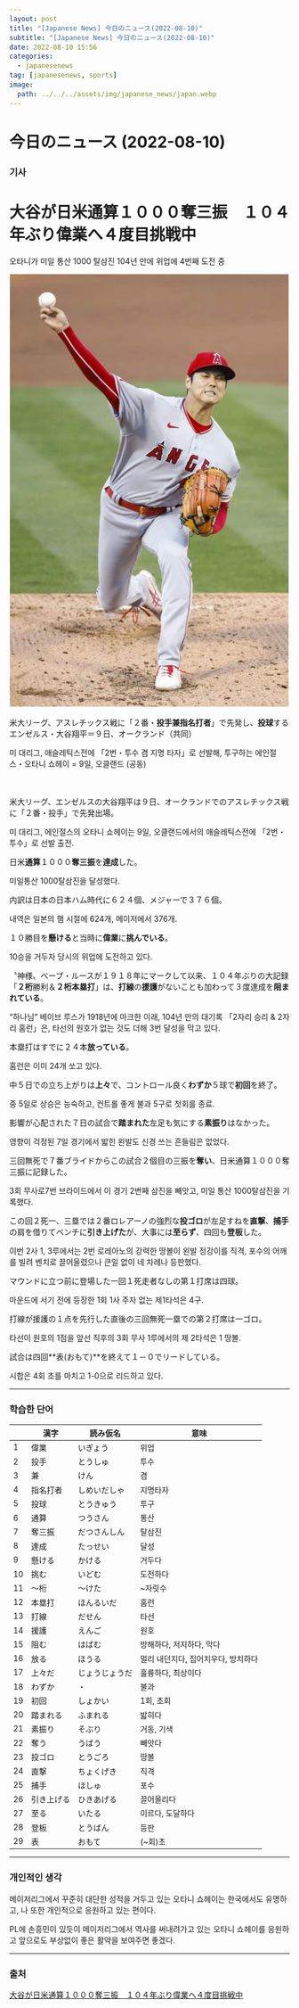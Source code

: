 ```yaml
---
layout: post
title: "[Japanese News] 今日のニュース(2022-08-10)"
subtitle: "[Japanese News] 今日のニュース(2022-08-10)"
date: 2022-08-10 15:56
categories:
  - japanesenews
tag: [japanesenews, sports]
image:
  path: ../../../assets/img/japanese_news/japan.webp
---
```


# 今日のニュース (2022-08-10)

### 기사

# **大谷が日米通算１０００奪三振　１０４年ぶり偉業へ４度目挑戦中**

오타니가 미일 통산 1000 탈삼진 104년 만에 위업에 4번째 도전 중

![ohtani](../../assets/img/japanese_news/2022-08-10-jn-news/ohtani.png)

米大リーグ、アスレチックス戦に「２番・**投手兼指名打者**」で先発し、**投球**するエンゼルス・大谷翔平＝９日、オークランド（共同）

미 대리그, 애슬레틱스전에 「2번・투수 겸 지명 타자」로 선발해, 투구하는 에인절스・오타니 쇼헤이 = 9일, 오클랜드 (공동) <br><br><br>

米大リーグ、エンゼルスの大谷翔平は９日、オークランドでのアスレチックス戦に「２番・投手」で先発出場。

미 대리그, 에인절스의 오타니 쇼헤이는 9일, 오클랜드에서의 애슬레틱스전에 「2번・투수」로 선발 출전.

日米**通算**１０００**奪三振**を**達成**した。

미일통산 1000탈삼진을 달성했다.

内訳は日本の日本ハム時代に６２４個、メジャーで３７６個。

내역은 일본의 햄 시절에 624개, 메이저에서 376개.

１０勝目を**懸ける**と当時に**偉業**に**挑んでいる**。

10승을 거두자 당시의 위업에 도전하고 있다.

〝神様〟ベーブ・ルースが１９１８年にマークして以来、１０４年ぶりの大記録「**２桁**勝利＆**２桁本塁打**」は、**打線**の**援護**がないことも加わって３度達成を**阻まれている**。

“하나님” 베이브 루스가 1918년에 마크한 이래, 104년 만의 대기록 「2자리 승리 & 2자리 홈런」은, 타선의 원호가 없는 것도 더해 3번 달성을 막고 있다.

本塁打はすでに２４本**放っている**。

홈런은 이미 24개 쏘고 있다.

中５日での立ち上がりは**上々**で、コントロール良く**わずか**５球で**初回**を終了。

중 5일로 상승은 능숙하고, 컨트롤 좋게 불과 5구로 첫회를 종료.

影響が心配された７日の試合で**踏まれた**左足も気にする**素振り**はなかった。

영향이 걱정된 7일 경기에서 밟힌 왼발도 신경 쓰는 흔들림은 없었다.

三回無死で７番ブライドからこの試合２個目の三振を**奪い**、日米通算１０００奪三振に記録した。

3회 무사로7번 브라이드에서 이 경기 2번째 삼진을 빼앗고, 미일 통산 1000탈삼진을 기록했다.

この回２死一、三塁では２番ロレアーノの強烈な**投ゴロ**が左足すねを**直撃**、**捕手**の肩を借りてベンチに**引き上げた**が、大事には**至らず**、四回も**登板**した。

이번 2사 1, 3루에서는 2번 로레아노의 강력한 땅볼이 왼발 정강이를 직격, 포수의 어깨를 빌려 벤치로 끌어올렸으나 큰일 없이 네 차례나 등판했다.

マウンドに立つ前に登場した一回１死走者なしの第１打席は四球。

마운드에 서기 전에 등장한 1회 1사 주자 없는 제1타석은 4구.

打線が援護の１点を先行した直後の三回無死一塁での第２打席は一ゴロ。

타선이 원호의 1점을 앞선 직후의 3회 무사 1루에서의 제 2타석은 1 땅볼.

試合は四回**表(おもて)**を終えて１－０でリードしている。

시합은 4회 초를 마치고 1-0으로 리드하고 있다.

---

### 학습한 단어

|  | 漢字 | 読み仮名 | 意味 |
| --- | --- | --- | --- |
| 1 | 偉業 | いぎょう | 위업 |
| 2 | 投手 | とうしゅ | 투수 |
| 3 | 兼 | けん | 겸 |
| 4 | 指名打者 | しめいだしゃ | 지명타자 |
| 5 | 投球 | とうきゅう | 투구 |
| 6 | 通算 | つうさん | 통산 |
| 7 | 奪三振 | だつさんしん | 탈삼진 |
| 8 | 達成 | たっせい | 달성 |
| 9 | 懸ける | かける | 거두다 |
| 10 | 挑む | いどむ | 도전하다 |
| 11 | ～桁 | ～けた | ~자릿수 |
| 12 | 本塁打 | ほんるいだ | 홈런 |
| 13 | 打線 | だせん | 타선 |
| 14 | 援護 | えんご | 원호 |
| 15 | 阻む | はばむ | 방해하다, 저지하다, 막다 |
| 16 | 放る | ほうる | 멀리 내던지다, 집어치우다, 방치하다 |
| 17 | 上々だ | じょうじょうだ | 훌륭하다, 최상이다 |
| 18 | わずか | ・ | 불과 |
| 19 | 初回 | しょかい | 1회, 초회 |
| 20 | 踏まれる | ふまれる | 밟히다 |
| 21 | 素振り | そぶり | 거동, 기색 |
| 22 | 奪う | うばう | 빼앗다 |
| 23 | 投ゴロ | とうごろ | 땅볼 |
| 24 | 直撃 | ちょくげき | 직격 |
| 25 | 捕手 | ほしゅ | 포수 |
| 26 | 引き上げる | ひきあげる | 끌어올리다 |
| 27 | 至る | いたる | 이르다, 도달하다 |
| 28 | 登板 | とうばん | 등판 |
| 29 | 表 | おもて | (~회)초 |

---

### 개인적인 생각

메이저리그에서 꾸준히 대단한 성적을 거두고 있는 오타니 쇼헤이는 한국에서도 유명하고, 나 또한 개인적으로 응원하고 있는 편이다.

PL에 손흥민이 있듯이 메이저리그에서 역사를 써내려가고 있는 오타니 쇼헤이를 응원하고 앞으로도 부상없이 좋은 활약을 보여주면 좋겠다.

---

### 출처

[大谷が日米通算１０００奪三振　１０４年ぶり偉業へ４度目挑戦中](https://www.iza.ne.jp/article/20220810-NJCFGS6WU5LJXHDBYQZMN4DO3E/)